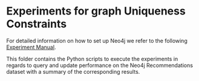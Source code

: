 # Experiments for graph Uniqueness Constraints

For detailed information on how to set up Neo4j we refer to the following [Experiment Manual](https://github.com/GraphDatabaseExperiments/normalization_experiments/tree/main/experiments_manual).

This folder contains the Python scripts to execute the experiments in regards to query and update performance on the Neo4j Recommendations dataset with a summary of the corresponding results.
